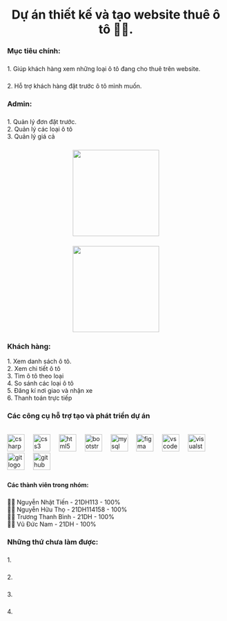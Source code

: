 <h1 align="center">Dự án thiết kế và tạo website thuê ô tô 🚗🚗.</h1>

###

<h3 align="left">Mục tiêu chính:</h3>

###

<p align="left">1. Giúp khách hàng xem những loại ô tô đang cho thuê trên website.</p>

###

<p align="left">2. Hỗ trợ khách hàng đặt trước ô tô mình muốn.</p>

###


###

<h3 align="left">Admin:</h3>

###

<p align="left">1. Quản lý đơn đặt trước.<br>2. Quản lý các loại ô tô<br>3. Quản lý giá cả</p>

###

<div align="center">
  <img height="200" src="https://cdn.discordapp.com/attachments/1089969551896219728/1164584424025886853/image.png?ex=6543bec3&is=653149c3&hm=7b22695f01abb570152bcabe3c58d5fe6e213dd6d08cf93f75037cff4d764543&"  />
</div>



###

<div align="center">
  <img height="200" src="https://cdn.discordapp.com/attachments/1089969551896219728/1164583925469950132/bg_3.jpg?ex=6543be4c&is=6531494c&hm=ffa01b679f000e40d82f91c1013a248fceee933196f59164fb8a9b37e7a69f98&"  />
</div>



<h3 align="left">Khách hàng:</h3>
<p align="left">1. Xem danh sách ô tô.<br>2. Xem chi tiết ô tô<br>3. Tìm ô tô theo loại<br>4. So sánh các loại ô tô<br>5. Đăng kí nơi giao và nhận xe<br>6. Thanh toán trực tiếp</p>

<h3> Các công cụ hỗ trợ tạo và phát triển dự án </h3>
<br>
<div align="left">
  <img src="https://cdn.jsdelivr.net/gh/devicons/devicon/icons/csharp/csharp-original.svg" height="40" alt="csharp logo"  />
  <img width="12" />
  <img src="https://cdn.jsdelivr.net/gh/devicons/devicon/icons/css3/css3-original.svg" height="40" alt="css3 logo"  />
  <img width="12" />
  <img src="https://cdn.jsdelivr.net/gh/devicons/devicon/icons/html5/html5-original.svg" height="40" alt="html5 logo"  />
  <img width="12" />
  <img src="https://cdn.jsdelivr.net/gh/devicons/devicon/icons/bootstrap/bootstrap-original.svg" height="40" alt="bootstrap logo"  />
  <img width="12" />
  <img src="https://cdn.jsdelivr.net/gh/devicons/devicon/icons/mysql/mysql-original.svg" height="40" alt="mysql logo"  />
  <img width="12" />
  <img src="https://cdn.jsdelivr.net/gh/devicons/devicon/icons/figma/figma-original.svg" height="40" alt="figma logo"  />
  <img width="12" />
  <img src="https://cdn.jsdelivr.net/gh/devicons/devicon/icons/vscode/vscode-original.svg" height="40" alt="vscode logo"  />
  <img width="12" />
  <img src="https://cdn.jsdelivr.net/gh/devicons/devicon/icons/visualstudio/visualstudio-plain.svg" height="40" alt="visualstudio logo"  />
  <img width="12" />
  <img src="https://cdn.jsdelivr.net/gh/devicons/devicon/icons/git/git-original.svg" height="40" alt="git logo"  />
  <img width="12" />
  <img src="https://cdn.jsdelivr.net/gh/devicons/devicon/icons/github/github-original.svg" height="40" alt="github logo"  />
</div>

###

<h4 align="left">Các thành viên trong nhóm:</h4>

###

<p align="left">👨‍💻 Nguyễn Nhật Tiến - 21DH113 - 100%<br>🧑‍💻 Nguyễn Hữu Thọ - 21DH114158 - 100%<br>👨‍💻 Trương Thanh Bình - 21DH - 100%<br>🧑‍💻 Vũ Đức Nam - 21DH - 100%</p>

###

<h3 align="left">Những thứ chưa làm được:</h3>

###

<p align="left">1. </p>

###

<p align="left">2. </p>

###

<p align="left">3. </p>

###

<p align="left">4. </p>
